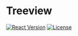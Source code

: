 # Treeview
[![React Version](https://img.shields.io/badge/React-v16.12.0-blue)](https://pt-br.reactjs.org/versions/)
[![License](https://img.shields.io/badge/license-MIT-green)](https://github.com/lancaluis/treeview-exercise/blob/master/LICENSE.md)

